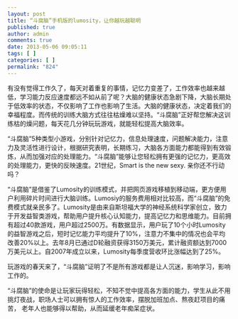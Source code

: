 ```yaml
---
layout: post
title: “斗腐脑”手机版的lumosity，让你越玩越聪明
published: true
author: admin
comments: true
date: 2013-05-06 09:05:11
tags: [ ]
categories: [ ]
permalink: "824"
---
```

有没有觉得工作久了，每天对着重复的事情，记忆力变差了，工作效率也越来越低，学习能力反应速度都远不如从前了呢？大脑的健康状态急剧下降，大脑长期处于低效率的状态，不仅影响了工作也影响了生活。大脑的健康状态，决定着我们的幸福程度。而传统的训练大脑方式往往枯燥难以坚持。“斗腐脑”正好帮您解决这训练枯的燥问题，每天花几分钟玩玩游戏，就能轻松提高大脑效率。
  
“斗腐脑”5种类型小游戏，分别针对记忆力，信息处理速度，问题解决能力，注意力及灵活性进行设计，根据研究表明，长期练习，大脑各方面能力都能得到有效锻炼，从而加强对应的处理能力。“斗腐脑”能够让您轻松拥有更强的记忆力，更高效的处理能力，更快的反映速度。21世纪，Smart is the new sexy. 亲你还不行动吗？

“斗腐脑”是借鉴了Lumosity的训练模式，并把网页游戏移植到移动端，更方便用户利用碎片时间进行大脑训练。Lumosiy的服务费用相对比较高，而“斗腐脑”的免费模式就亲民多了。Lumosity是由来自斯坦福大学的神经系统科学家创立，致力于开发益智类游戏，帮助用户提升核心认知能力，提高记忆力和思维能力。目前拥有超过40款游戏，用户超过2500万。有数据显示，用户玩了10个小时Lumosity的益智游戏之后，短时记忆能力平均提升了10%，注意力不集中的情况也会平均改善20%以上。去年8月已通过D轮融资获得3150万美元，累计融资额达到7000万美元以上。自2007年成立以来，Lumosity每季度营收环比涨幅达到了25%。

玩游戏的春天来了，“斗腐脑”证明了不是所有游戏都是让人沉迷，影响学习，影响工作的。
  
“斗腐脑”的使命是让玩家玩得轻松，不知不觉中提高各方面的能力，学生从此不用挑灯夜战，职场人士可以拥有惊人的工作效率，摆脱加班加点、熬夜赶项目的痛苦， 老年人也能够得以帮助，从而延缓老年痴呆症状。